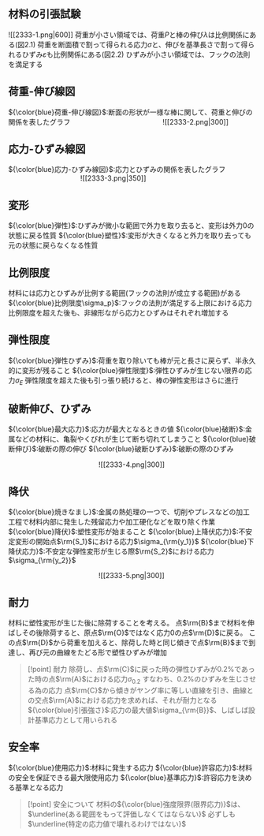 ## 材料の引張試験
![[2333-1.png|600]]
荷重が小さい領域では、荷重$P$と棒の伸び$\lambda$は比例関係にある(図2.1)
荷重を断面積で割って得られる応力$\sigma$と、伸びを基準長さで割って得られるひずみ$\varepsilon$も比例関係にある(図2.2)
ひずみが小さい領域では、フックの法則を満足する

## 荷重-伸び線図
${\color{blue}荷重-伸び線図}$:断面の形状が一様な棒に関して、荷重と伸びの関係を表したグラフ
$\hspace{5cm}$![[2333-2.png|300]]

## 応力-ひずみ線図
${\color{blue}応力-ひずみ線図}$:応力とひずみの関係を表したグラフ
$\hspace{4cm}$![[2333-3.png|350]]

## 変形
${\color{blue}弾性}$:ひずみが微小な範囲で外力を取り去ると、変形は外力$0$の状態に戻る性質
${\color{blue}塑性}$:変形が大きくなると外力を取り去っても元の状態に戻らなくなる性質

## 比例限度
材料には応力とひずみが比例する範囲(フックの法則が成立する範囲)がある
${\color{blue}比例限度\sigma_p}$:フックの法則が満足する上限における応力
比例限度を超えた後も、非線形ながら応力とひずみはそれぞれ増加する

## 弾性限度
${\color{blue}弾性ひずみ}$:荷重を取り除いても棒が元と長さに戻らず、半永久的に変形が残ること
${\color{blue}弾性限度}$:弾性ひずみが生じない限界の応力$\sigma_E$
弾性限度を超えた後も引っ張り続けると、棒の弾性変形はさらに進行

## 破断伸び、ひずみ
${\color{blue}最大応力}$:応力が最大となるときの値
${\color{blue}破断}$:金属などの材料に、亀裂やくびれが生じて断ち切れてしまうこと
${\color{blue}破断伸び}$:破断の際の伸び
${\color{blue}破断ひずみ}$:破断の際のひずみ

$\hspace{5cm}$![[2333-4.png|300]]

## 降伏
${\color{blue}焼きなまし}$:金属の熱処理の一つで、切削やプレスなどの加工工程で材料内部に発生した残留応力や加工硬化などを取り除く作業
${\color{blue}降伏}$:塑性変形が始まること
${\color{blue}上降伏応力}$:不安定変形の開始点$\rm{S_1}$における応力$\sigma_{\rm{y_1}}$
${\color{blue}下降伏応力}$:不安定な弾性変形が生じる際$\rm{S_2}$における応力$\sigma_{\rm{y_2}}$

$\hspace{5cm}$![[2333-5.png|300]]

## 耐力
材料に塑性変形が生じた後に除荷することを考える。
点$\rm{B}$まで材料を伸ばしその後除荷すると、原点$\rm{O}$ではなく応力$0$の点$\rm{D}$に戻る。
この点$\rm{D}$から荷重を加えると、除荷した時と同じ傾きで点$\rm{B}$まで到達し、再び元の曲線をたどる形で塑性ひずみが増加
> [!point] 耐力
> 除荷し、点$\rm{C}$に戻った時の弾性ひずみが$0.2\%$であった時の点$\rm{A}$における応力$\sigma_{0.2}$
> すなわち、$0.2\%$のひずみを生じさせる為の応力
> 点$\rm{C}$から傾きがヤング率に等しい直線を引き、曲線との交点$\rm{A}$における応力を求めれば、それが耐力となる
> ${\color{blue}引張強さ}$:応力の最大値$\sigma_{\rm{B}}$、しばしば設計基準応力として用いられる

## 安全率
${\color{blue}使用応力}$:材料に発生する応力
${\color{blue}許容応力}$:材料の安全を保証できる最大限使用応力
${\color{blue}基準応力}$:許容応力を決める基準となる応力

> [!point] 安全について
> 材料の${\color{blue}強度限界(限界応力)}$は、$\underline{ある範囲をもって評価しなくてはならない}$
> 必ずしも$\underline{特定の応力値で壊れるわけではない}$


